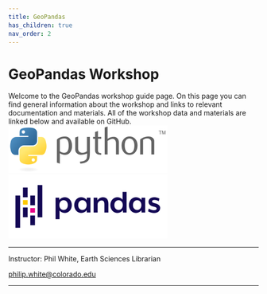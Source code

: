```yaml
---
title: GeoPandas
has_children: true
nav_order: 2
---
```


# GeoPandas Workshop

Welcome to the GeoPandas workshop guide page. On this page you can find general information about the workshop and links to relevant documentation and materials. All of the workshop data and materials are linked below and available on GitHub.  
![Python Logo][Python] ![Pandas Logo][Pandas]  

***
Instructor: Phil White, Earth Sciences Librarian

[philip.white@colorado.edu](mailto:philip.white@colorado.edu)

***






[Python]: img/PythonLogo.png
[Pandas]: img/Pandas_logo.png
[GISLibGuide]: https:libguides.colorado.edu/GIS "CU Library GIS guide"
[GeospatialDataGuide]: https:libguides.colorado.edu/geospatialdata "CU Library geospatial data guide"
